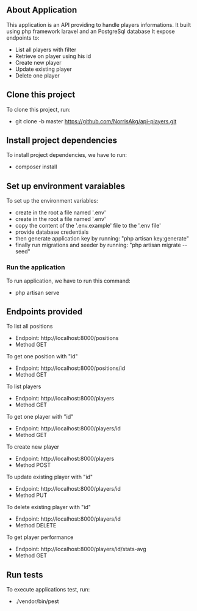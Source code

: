 ## About Application

This application is an API providing to handle players informations.
It built using php framework laravel and an PostgreSql database
It expose endpoints to:

- List all players with filter
- Retrieve on player using his id
- Create new player
- Update existing player
- Delete one player

## Clone this project

To clone this project, run:

- git clone -b master https://github.com/NorrisAkg/api-players.git

## Install project dependencies

To install project dependencies, we have to run:

- composer install

## Set up environment varaiables

To set up the environment variables:

- create in the root a file named '.env'
- create in the root a file named '.env'
- copy the content of the '.env.example' file to the '.env file'
- provide database credentials
- then generate application key by running: "php artisan key:generate"
- finally run migrations and seeder by running: "php artisan migrate --seed"

### Run the application

To run application, we have to run this command: 

- php artisan serve

## Endpoints provided

To list all positions
- Endpoint:  http://localhost:8000/positions
- Method GET

To get one position with "id"
- Endpoint:  http://localhost:8000/positions/id
- Method GET

To list players
- Endpoint:  http://localhost:8000/players
- Method GET

To get one player with "id"
- Endpoint:  http://localhost:8000/players/id
- Method GET

To create new player
- Endpoint:  http://localhost:8000/players
- Method POST

To update existing player with "id"
- Endpoint:  http://localhost:8000/players/id
- Method PUT

To delete existing player with "id"
- Endpoint:  http://localhost:8000/players/id
- Method DELETE

To get player performance
- Endpoint:  http://localhost:8000/players/id/stats-avg
- Method GET

## Run tests

To execute applications test, run:

- ./vendor/bin/pest
